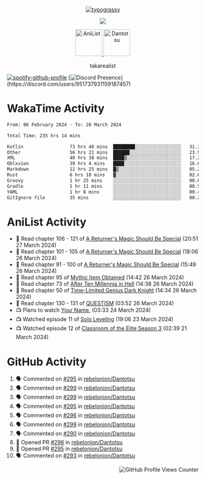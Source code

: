 <div align="center">
<a href="https://github.com/kawarimidoll/typograssy">
    <img alt="typograssy" src="https://typograssy.deno.dev/api?text=%E3%82%B8%E3%83%A7%E3%83%B3%E3%81%A7%E3%81%99%E3%80%82%E3%81%93%E3%82%93%E3%81%AB%E3%81%A1%E3%81%AF%20%20%5E%5E%20sup%20iam%20ibo%20--&&l0=none&l1=82d9d0&l2=027353&l3=038c4c&l4=01402e&bg=none&frame=none&speed=100&comment=">
</a>
</div>
<p align="center">
  <a href="https://skillicons.dev">
    <img src="https://skillicons.dev/icons?i=vscode,html,androidstudio,mysql,rust,python" />
  </a>
</p>

<p align="center">
    <a href="https://anilist.co/user/takarealist112/">
      <img src="https://i.imgur.com/LDvh7Lg.gif" alt="AniList" style="width: 70px; height: auto;">
    </a>
    <a href="https://discord.gg/4HPZ5nAWwM/">
      <img src="https://i.imgur.com/5o3Y9Jb.gif" alt="Dantotsu" style="width: 70px; height: auto;">
    </a>
</p>

<p align="center">
takarealist
</p>

[![spotify-github-profile](https://spotify-github-profile.vercel.app/api/view?uid=216np2gahwfhcjozqmzomew7i&cover_image=true&theme=novatorem&show_offline=true&background_color=121212&interchange=false&bar_color=53b14f&bar_color_cover=true)](https://spotify-github-profile.vercel.app/api/view?uid=216np2gahwfhcjozqmzomew7i&redirect=true)
[![Discord Presence](https://lanyard-profile-readme.vercel.app/api/951737931159187457?theme=dark&bg=Oe1116&animated=false&hideDiscrim=true&borderRadius=30px&idleMessage=currently%20offline...)](https://discord.com/users/951737931159187457)

# WakaTime Activity

<!--START_SECTION:waka-->

```txt
From: 06 February 2024 - To: 28 March 2024

Total Time: 235 hrs 14 mins

Kotlin                 73 hrs 46 mins  ████████░░░░░░░░░░░░░░░░░   31.36 %
Other                  56 hrs 21 mins  ██████░░░░░░░░░░░░░░░░░░░   23.96 %
XML                    40 hrs 38 mins  ████▒░░░░░░░░░░░░░░░░░░░░   17.28 %
Oblxvion               39 hrs 4 mins   ████░░░░░░░░░░░░░░░░░░░░░   16.61 %
Markdown               12 hrs 25 mins  █▒░░░░░░░░░░░░░░░░░░░░░░░   05.28 %
Rust                   6 hrs 18 mins   ▓░░░░░░░░░░░░░░░░░░░░░░░░   02.68 %
Groovy                 1 hr 25 mins    ░░░░░░░░░░░░░░░░░░░░░░░░░   00.60 %
Gradle                 1 hr 11 mins    ░░░░░░░░░░░░░░░░░░░░░░░░░   00.50 %
YAML                   1 hr 8 mins     ░░░░░░░░░░░░░░░░░░░░░░░░░   00.48 %
GitIgnore file         35 mins         ░░░░░░░░░░░░░░░░░░░░░░░░░   00.25 %
```

<!--END_SECTION:waka-->

# AniList Activity

<!-- ANILIST_ACTIVITY:start -->

- 📖 Read chapter 106 - 121 of [A Returner's Magic Should Be Special](https://anilist.co/manga/105393) (20:51 27 March 2024)
- 📖 Read chapter 101 - 105 of [A Returner's Magic Should Be Special](https://anilist.co/manga/105393) (18:06 26 March 2024)
- 📖 Read chapter 91 - 100 of [A Returner's Magic Should Be Special](https://anilist.co/manga/105393) (15:49 26 March 2024)
- 📖 Read chapter 95 of [Mythic Item Obtained](https://anilist.co/manga/151025) (14:42 26 March 2024)
- 📖 Read chapter 73 of [After Ten Millennia in Hell](https://anilist.co/manga/153284) (14:38 26 March 2024)
- 📖 Read chapter 50 of [Time-Limited Genius Dark Knight](https://anilist.co/manga/165182) (14:34 26 March 2024)
- 📖 Read chapter 130 - 131 of [QUESTISM](https://anilist.co/manga/140837) (03:52 26 March 2024)
- 📺 Plans to watch [Your Name.](https://anilist.co/anime/21519) (03:33 24 March 2024)
- 📺 Watched episode 11 of [Solo Leveling](https://anilist.co/anime/151807) (19:06 23 March 2024)
- 📺 Watched episode 12 of [Classroom of the Elite Season 3](https://anilist.co/anime/146066) (02:39 21 March 2024)

<!-- ANILIST_ACTIVITY:end -->

# GitHub Activity

<!--START_SECTION:activity-->

1. 🗣 Commented on [#295](https://github.com/rebelonion/Dantotsu/pull/295#issuecomment-2026311129) in [rebelonion/Dantotsu](https://github.com/rebelonion/Dantotsu)
2. 🗣 Commented on [#299](https://github.com/rebelonion/Dantotsu/pull/299#issuecomment-2024209165) in [rebelonion/Dantotsu](https://github.com/rebelonion/Dantotsu)
3. 🗣 Commented on [#299](https://github.com/rebelonion/Dantotsu/pull/299#issuecomment-2024208149) in [rebelonion/Dantotsu](https://github.com/rebelonion/Dantotsu)
4. 🗣 Commented on [#295](https://github.com/rebelonion/Dantotsu/pull/295#issuecomment-2024117339) in [rebelonion/Dantotsu](https://github.com/rebelonion/Dantotsu)
5. 🗣 Commented on [#296](https://github.com/rebelonion/Dantotsu/pull/296#issuecomment-2024116590) in [rebelonion/Dantotsu](https://github.com/rebelonion/Dantotsu)
6. 🗣 Commented on [#299](https://github.com/rebelonion/Dantotsu/pull/299#issuecomment-2023997527) in [rebelonion/Dantotsu](https://github.com/rebelonion/Dantotsu)
7. 🗣 Commented on [#290](https://github.com/rebelonion/Dantotsu/pull/290#issuecomment-2021890803) in [rebelonion/Dantotsu](https://github.com/rebelonion/Dantotsu)
8. 💪 Opened PR [#296](https://github.com/rebelonion/Dantotsu/pull/296) in [rebelonion/Dantotsu](https://github.com/rebelonion/Dantotsu)
9. 💪 Opened PR [#295](https://github.com/rebelonion/Dantotsu/pull/295) in [rebelonion/Dantotsu](https://github.com/rebelonion/Dantotsu)
10. 🗣 Commented on [#293](https://github.com/rebelonion/Dantotsu/pull/293#issuecomment-2021656479) in [rebelonion/Dantotsu](https://github.com/rebelonion/Dantotsu)
<!--END_SECTION:activity-->

<div align="right">
    <img src="https://komarev.com/ghpvc/?username=sneazy-ibo&color=ff6e00&label=Counter&abbreviated=true" alt="GitHub Profile Views Counter">
</div>
